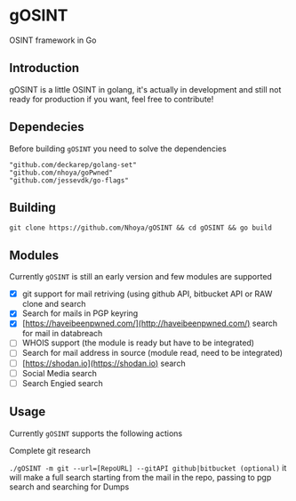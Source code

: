 # gOSINT
OSINT framework in Go

## Introduction
gOSINT is a little OSINT in golang, it's actually in development and still not ready for production if you want, feel free to contribute!


## Dependecies
Before building `gOSINT` you need to solve the dependencies

```
"github.com/deckarep/golang-set"
"github.com/nhoya/goPwned"
"github.com/jessevdk/go-flags"
```

## Building

`git clone https://github.com/Nhoya/gOSINT && cd gOSINT && go build`

## Modules

Currently `gOSINT` is still an early version and few modules are supported

- [x] git support for mail retriving (using github API, bitbucket API or RAW clone and search
- [x] Search for mails in PGP keyring
- [x] [https://haveibeenpwned.com/](http://haveibeenpwned.com/) search for mail in databreach
- [ ] WHOIS support (the module is ready but have to be integrated)
- [ ] Search for mail address in source (module read, need to be integrated)
- [ ] [https://shodan.io](https://shodan.io) search
- [ ] Social Media search
- [ ] Search Engied search

## Usage

Currently `gOSINT` supports the following actions

Complete git research

`./gOSINT -m git --url=[RepoURL] --gitAPI github|bitbucket (optional)`
it will make a full search starting from the mail in the repo, passing to pgp search and searching for Dumps


